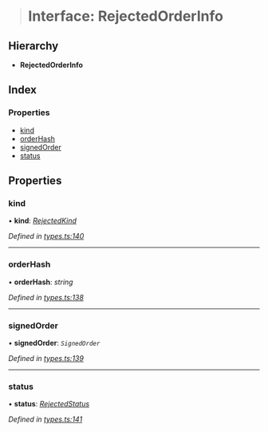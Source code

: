 > # Interface: RejectedOrderInfo

## Hierarchy

* **RejectedOrderInfo**

## Index

### Properties

* [kind](_types_.rejectedorderinfo.md#kind)
* [orderHash](_types_.rejectedorderinfo.md#orderhash)
* [signedOrder](_types_.rejectedorderinfo.md#signedorder)
* [status](_types_.rejectedorderinfo.md#status)

## Properties

###  kind

• **kind**: *[RejectedKind](../enums/_types_.rejectedkind.md)*

*Defined in [types.ts:140](https://github.com/0xProject/0x-mesh/blob/9ff2bf1/rpc/clients/typescript/src/types.ts#L140)*

___

###  orderHash

• **orderHash**: *string*

*Defined in [types.ts:138](https://github.com/0xProject/0x-mesh/blob/9ff2bf1/rpc/clients/typescript/src/types.ts#L138)*

___

###  signedOrder

• **signedOrder**: *`SignedOrder`*

*Defined in [types.ts:139](https://github.com/0xProject/0x-mesh/blob/9ff2bf1/rpc/clients/typescript/src/types.ts#L139)*

___

###  status

• **status**: *[RejectedStatus](_types_.rejectedstatus.md)*

*Defined in [types.ts:141](https://github.com/0xProject/0x-mesh/blob/9ff2bf1/rpc/clients/typescript/src/types.ts#L141)*